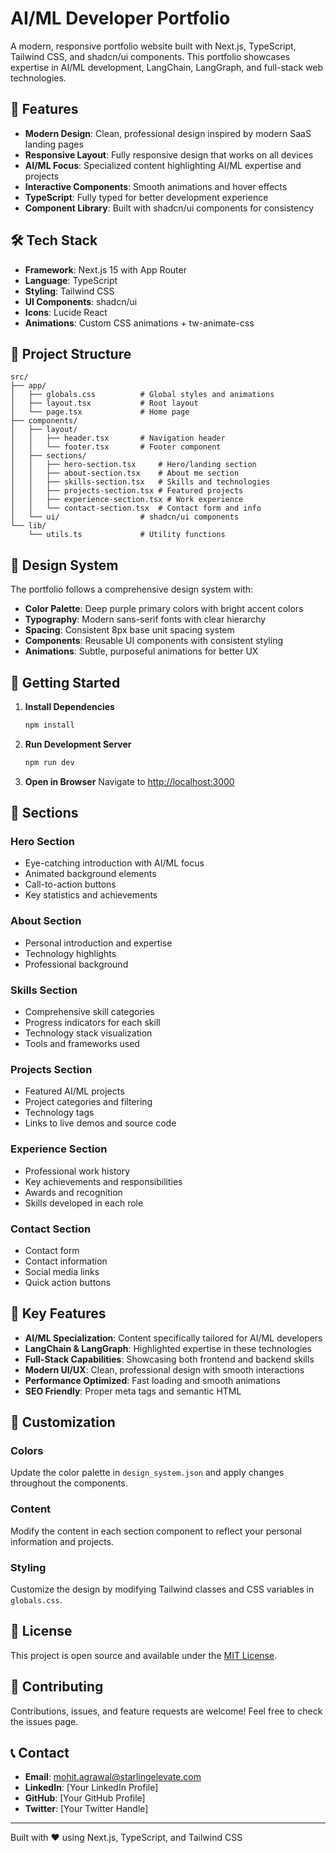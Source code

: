# AI/ML Developer Portfolio

A modern, responsive portfolio website built with Next.js, TypeScript, Tailwind CSS, and shadcn/ui components. This portfolio showcases expertise in AI/ML development, LangChain, LangGraph, and full-stack web technologies.

## 🚀 Features

- **Modern Design**: Clean, professional design inspired by modern SaaS landing pages
- **Responsive Layout**: Fully responsive design that works on all devices
- **AI/ML Focus**: Specialized content highlighting AI/ML expertise and projects
- **Interactive Components**: Smooth animations and hover effects
- **TypeScript**: Fully typed for better development experience
- **Component Library**: Built with shadcn/ui components for consistency

## 🛠️ Tech Stack

- **Framework**: Next.js 15 with App Router
- **Language**: TypeScript
- **Styling**: Tailwind CSS
- **UI Components**: shadcn/ui
- **Icons**: Lucide React
- **Animations**: Custom CSS animations + tw-animate-css

## 📁 Project Structure

```
src/
├── app/
│   ├── globals.css          # Global styles and animations
│   ├── layout.tsx           # Root layout
│   └── page.tsx             # Home page
├── components/
│   ├── layout/
│   │   ├── header.tsx       # Navigation header
│   │   └── footer.tsx       # Footer component
│   ├── sections/
│   │   ├── hero-section.tsx     # Hero/landing section
│   │   ├── about-section.tsx    # About me section
│   │   ├── skills-section.tsx   # Skills and technologies
│   │   ├── projects-section.tsx # Featured projects
│   │   ├── experience-section.tsx # Work experience
│   │   └── contact-section.tsx  # Contact form and info
│   └── ui/                  # shadcn/ui components
└── lib/
    └── utils.ts             # Utility functions
```

## 🎨 Design System

The portfolio follows a comprehensive design system with:

- **Color Palette**: Deep purple primary colors with bright accent colors
- **Typography**: Modern sans-serif fonts with clear hierarchy
- **Spacing**: Consistent 8px base unit spacing system
- **Components**: Reusable UI components with consistent styling
- **Animations**: Subtle, purposeful animations for better UX

## 🚀 Getting Started

1. **Install Dependencies**
   ```bash
   npm install
   ```

2. **Run Development Server**
   ```bash
   npm run dev
   ```

3. **Open in Browser**
   Navigate to [http://localhost:3000](http://localhost:3000)

## 📱 Sections

### Hero Section
- Eye-catching introduction with AI/ML focus
- Animated background elements
- Call-to-action buttons
- Key statistics and achievements

### About Section
- Personal introduction and expertise
- Technology highlights
- Professional background

### Skills Section
- Comprehensive skill categories
- Progress indicators for each skill
- Technology stack visualization
- Tools and frameworks used

### Projects Section
- Featured AI/ML projects
- Project categories and filtering
- Technology tags
- Links to live demos and source code

### Experience Section
- Professional work history
- Key achievements and responsibilities
- Awards and recognition
- Skills developed in each role

### Contact Section
- Contact form
- Contact information
- Social media links
- Quick action buttons

## 🎯 Key Features

- **AI/ML Specialization**: Content specifically tailored for AI/ML developers
- **LangChain & LangGraph**: Highlighted expertise in these technologies
- **Full-Stack Capabilities**: Showcasing both frontend and backend skills
- **Modern UI/UX**: Clean, professional design with smooth interactions
- **Performance Optimized**: Fast loading and smooth animations
- **SEO Friendly**: Proper meta tags and semantic HTML

## 🔧 Customization

### Colors
Update the color palette in `design_system.json` and apply changes throughout the components.

### Content
Modify the content in each section component to reflect your personal information and projects.

### Styling
Customize the design by modifying Tailwind classes and CSS variables in `globals.css`.

## 📄 License

This project is open source and available under the [MIT License](LICENSE).

## 🤝 Contributing

Contributions, issues, and feature requests are welcome! Feel free to check the issues page.

## 📞 Contact

- **Email**: mohit.agrawal@starlingelevate.com
- **LinkedIn**: [Your LinkedIn Profile]
- **GitHub**: [Your GitHub Profile]
- **Twitter**: [Your Twitter Handle]

---

Built with ❤️ using Next.js, TypeScript, and Tailwind CSS